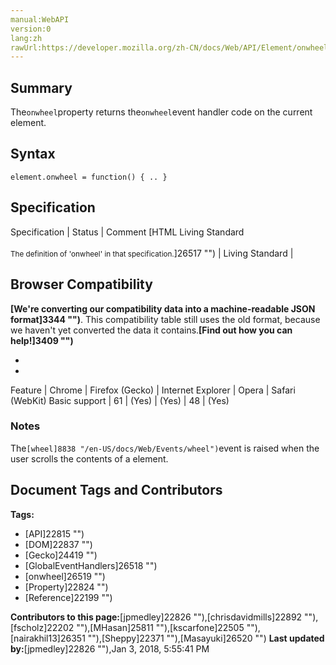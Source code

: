 ```yaml
---
manual:WebAPI
version:0
lang:zh
rawUrl:https://developer.mozilla.org/zh-CN/docs/Web/API/Element/onwheel
---
```





## Summary<a name="Summary"></a>


The`onwheel`property returns the`onwheel`event handler code on the current element.


## Syntax<a name="Syntax"></a>

```
element.onwheel = function() { .. }
```

## Specification<a name="Specification"></a>

Specification | Status | Comment 
[HTML Living Standard<br></br><small>The definition of &#39;onwheel&#39; in that specification.</small>]26517 "") | Living Standard |  


## Browser Compatibility<a name="Browser_Compatibility"></a>


**[We&#39;re converting our compatibility data into a machine-readable JSON format]3344 "")**. This compatibility table still uses the old format, because we haven&#39;t yet converted the data it contains.**[Find out how you can help!]3409 "")**


* 
* 

Feature | Chrome | Firefox (Gecko) | Internet Explorer | Opera | Safari (WebKit) 
Basic support | 61 | (Yes) | (Yes) | 48 | (Yes) 





### Notes<a name="Notes"></a>


The`[wheel]8838 "/en-US/docs/Web/Events/wheel")`event is raised when the user scrolls the contents of a element.




## Document Tags and Contributors
**Tags:**
* [API]22815 "")
* [DOM]22837 "")
* [Gecko]24419 "")
* [GlobalEventHandlers]26518 "")
* [onwheel]26519 "")
* [Property]22824 "")
* [Reference]22199 "")

**Contributors to this page:**[jpmedley]22826 ""),[chrisdavidmills]22892 ""),[fscholz]22202 ""),[MHasan]25811 ""),[kscarfone]22505 ""),[nairakhil13]26351 ""),[Sheppy]22371 ""),[Masayuki]26520 "")
**Last updated by:**[jpmedley]22826 ""),<time>Jan 3, 2018, 5:55:41 PM</time>


